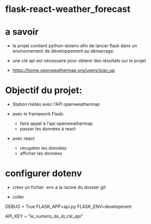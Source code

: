 # flask-react-weather_forecast


# a savoir

- le projet contient python-dotenv afin de lancer flask dans un environnement de développement au démarrage.

- une clé api est nécessaire pour obtenir des résultats sur le projet

- https://home.openweathermap.org/users/sign_up


# Objectif du projet:

- Station météo avec l'API openweathermap

- avec le framework Flask:
    - faire appel à l'api openweathermap
    - passer les données à react

- avec react:
    - recupérer les données
    - afficher les données


# configurer dotenv

- créer un fichier .env à la racine du dossier git

- coller

DEBUG = True
FLASK_APP=api.py
FLASK_ENV=development

API_KEY = "_le_numéro_de_la_clé_api_"